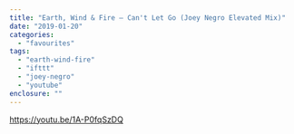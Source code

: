 ```yaml
---
title: "Earth, Wind & Fire – Can't Let Go (Joey Negro Elevated Mix)"
date: "2019-01-20"
categories: 
  - "favourites"
tags: 
  - "earth-wind-fire"
  - "ifttt"
  - "joey-negro"
  - "youtube"
enclosure: ""
---
```


https://youtu.be/1A-P0fqSzDQ
